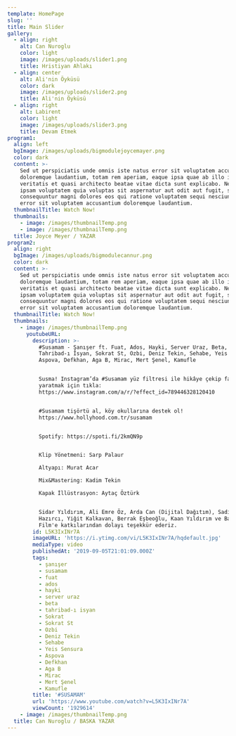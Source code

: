 ```yaml
---
template: HomePage
slug: ''
title: Main Slider
gallery:
  - align: right
    alt: Can Nuroglu
    color: light
    image: /images/uploads/slider1.png
    title: Hristiyan Ahlakı
  - align: center
    alt: Ali'nin Öyküsü
    color: dark
    image: /images/uploads/slider2.png
    title: Ali'nin Öyküsü
  - align: right
    alt: Labirent
    color: light
    image: /images/uploads/slider3.png
    title: Devam Etmek
program1:
  align: left
  bgImage: /images/uploads/bigmodulejoycemayer.png
  color: dark
  content: >-
    Sed ut perspiciatis unde omnis iste natus error sit voluptatem accusantium
    doloremque laudantium, totam rem aperiam, eaque ipsa quae ab illo inventore
    veritatis et quasi architecto beatae vitae dicta sunt explicabo. Nemo enim
    ipsam voluptatem quia voluptas sit aspernatur aut odit aut fugit, sed quia
    consequuntur magni dolores eos qui ratione voluptatem sequi nesciunt. Natus
    error sit voluptatem accusantium doloremque laudantium.
  thumbnailTitle: Watch Now!
  thumbnails:
    - image: /images/thumbnailTemp.png
    - image: /images/thumbnailTemp.png
  title: Joyce Meyer / YAZAR
program2:
  align: right
  bgImage: /images/uploads/bigmodulecannur.png
  color: dark
  content: >-
    Sed ut perspiciatis unde omnis iste natus error sit voluptatem accusantium
    doloremque laudantium, totam rem aperiam, eaque ipsa quae ab illo inventore
    veritatis et quasi architecto beatae vitae dicta sunt explicabo. Nemo enim
    ipsam voluptatem quia voluptas sit aspernatur aut odit aut fugit, sed quia
    consequuntur magni dolores eos qui ratione voluptatem sequi nesciunt. Natus
    error sit voluptatem accusantium doloremque laudantium.
  thumbnailTitle: Watch Now!
  thumbnails:
    - image: /images/thumbnailTemp.png
      youtubeURL:
        description: >-
          #Susamam - Şanışer ft. Fuat, Ados, Hayki, Server Uraz, Beta,
          Tahribad-ı İsyan, Sokrat St, Ozbi, Deniz Tekin, Sehabe, Yeis Sensura,
          Aspova, Defkhan, Aga B, Mirac, Mert Şenel, Kamufle


          Susma! Instagram’da #Susamam yüz filtresi ile hikâye çekip farkındalık
          yaratmak için tıkla:
          https://www.instagram.com/a/r/?effect_id=789446328120410


          #Susamam tişörtü al, köy okullarına destek ol!
          https://www.hollyhood.com.tr/susamam


          Spotify: https://spoti.fi/2kmQN9p


          Klip Yönetmeni: Sarp Palaur

          Altyapı: Murat Acar

          Mix&Mastering: Kadim Tekin

          Kapak İllüstrasyon: Aytaç Öztürk


          Sidar Yıldırım, Ali Emre Öz, Arda Can (Dijital Dağıtım), Sadık
          Hazırcı, Yiğit Kalkavan, Berrak Eşbeoğlu, Kaan Yıldırım ve Baret
          Film'e katkılarından dolayı teşekkür ederiz.
        id: L5K3IxINr7A
        imageURL: 'https://i.ytimg.com/vi/L5K3IxINr7A/hqdefault.jpg'
        mediaType: video
        publishedAt: '2019-09-05T21:01:09.000Z'
        tags:
          - şanışer
          - susamam
          - fuat
          - ados
          - hayki
          - server uraz
          - beta
          - tahribad-ı isyan
          - Sokrat
          - Sokrat St
          - Ozbi
          - Deniz Tekin
          - Sehabe
          - Yeis Sensura
          - Aspova
          - Defkhan
          - Aga B
          - Mirac
          - Mert Şenel
          - Kamufle
        title: '#SUSAMAM'
        url: 'https://www.youtube.com/watch?v=L5K3IxINr7A'
        viewCount: '1929614'
    - image: /images/thumbnailTemp.png
  title: Can Nuroglu / BASKA YAZAR
---
```


